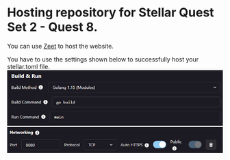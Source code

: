# Hosting repository for Stellar Quest Set 2 - Quest 8.

You can use [Zeet](https://zeet.co/) to host the website.

You have to use the settings shown below to successfully host your stellar.toml file.
![Alt text](Resources/general.png?raw=true "General Settings")
![Alt text](Resources/networking.png?raw=true "Networking Settings")
